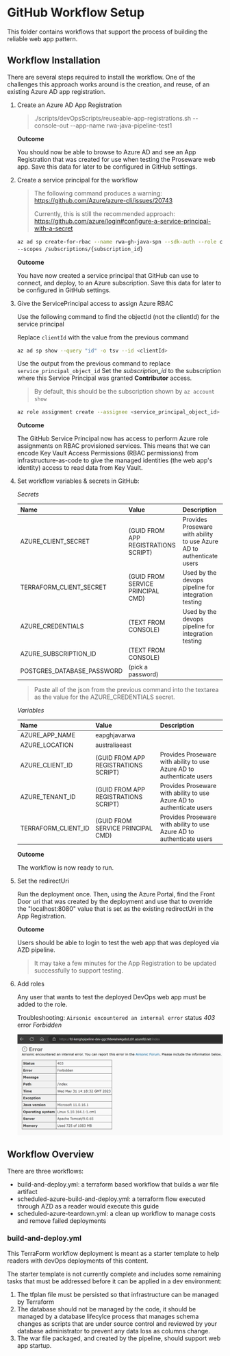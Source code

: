 # GitHub Workflow Setup
This folder contains workflows that support the process of building the reliable web app pattern.

## Workflow Installation
There are several steps required to install the workflow. One of the challenges this approach
works around is the creation, and reuse, of an existing Azure AD app registration.

1. Create an Azure AD App Registration

    > ./scripts/devOpsScripts/reuseable-app-registrations.sh --console-out --app-name rwa-java-pipeline-test1

    **Outcome**

    You should now be able to browse to Azure AD and see an App Registration that was created
    for use when testing the Proseware web app. Save this data for later to be configured
    in GitHub settings.

1. Create a service principal for the workflow

    <!-- TODO: Explore GH Federated Credentials to replace client-secret -->
    > The following command produces a warning:
    >     https://github.com/Azure/azure-cli/issues/20743
    > 
    > Currently, this is still the recommended approach:
    >     https://github.com/azure/login#configure-a-service-principal-with-a-secret

    ```bash
    az ad sp create-for-rbac --name rwa-gh-java-spn --sdk-auth --role contributor \
    --scopes /subscriptions/{subscription_id}
    ```

    **Outcome**

    You have now created a service principal that GitHub can use to connect, and deploy, to an Azure subscription.
    Save this data for later to be configured in GitHub settings.

1. Give the ServicePrincipal access to assign Azure RBAC

    Use the following command to find the objectId (not the clientId) for the service principal

    Replace `clientId` with the value from the previous command
    ```bash
    az ad sp show --query "id" -o tsv --id <clientId>
    ```

    Use the output from the previous command to replace `service_principal_object_id`
    Set the *subscription_id* to the subscription where this Service Principal was granted **Contributor** access.

    > By default, this should be the subscription shown by `az account show`

    ```bash
    az role assignment create --assignee <service_principal_object_id> --role "User Access Administrator" --scope /subscriptions/<subscription_id>
    ```

    **Outcome**

    The GitHub Service Principal now has access to perform Azure role assignments on RBAC provisioned services. This means that we can encode Key Vault Access Permissions (RBAC permissions) from infrastructure-as-code to give the managed identities (the web app's identity) access to read data from Key Vault.

1. Set workflow variables & secrets in GitHub:

    *Secrets*

    |Name                       |Value                                       | Description                                                          |
    |---------------------------|--------------------------------------------|----------------------------------------------------------------------|
    |AZURE_CLIENT_SECRET        | (GUID FROM APP REGISTRATIONS SCRIPT)       |Provides Proseware with ability to use Azure AD to authenticate users |
    |TERRAFORM_CLIENT_SECRET    | (GUID FROM SERVICE PRINCIPAL CMD)          |Used by the devops pipeline for integration testing                   |
    |AZURE_CREDENTIALS          | (TEXT FROM CONSOLE)                        |Used by the devops pipeline for integration testing                   |
    |AZURE_SUBSCRIPTION_ID      | (TEXT FROM CONSOLE)                        |                                                                      |
    |POSTGRES_DATABASE_PASSWORD | (pick a password)                          |                                                                      |

    > Paste all of the json from the previous command into the textarea as
        the value for the AZURE_CREDENTIALS secret.

    *Variables*

    |Name                       |Value                                       | Description                                                          |
    |---------------------------|--------------------------------------------|----------------------------------------------------------------------|
    |AZURE_APP_NAME             | eapghjavarwa                               |                                                                      |
    |AZURE_LOCATION             | australiaeast                              |                                                                      |
    |AZURE_CLIENT_ID            | (GUID FROM APP REGISTRATIONS SCRIPT)       |Provides Proseware with ability to use Azure AD to authenticate users |
    |AZURE_TENANT_ID            | (GUID FROM APP REGISTRATIONS SCRIPT)       |Provides Proseware with ability to use Azure AD to authenticate users |
    |TERRAFORM_CLIENT_ID        | (GUID FROM SERVICE PRINCIPAL CMD)          |Provides Proseware with ability to use Azure AD to authenticate users |

    **Outcome**

    The workflow is now ready to run.


1. Set the redirectUri

    Run the deployment once. Then, using the Azure Portal, find the Front Door uri
    that was created by the deployment and use that to override the "localhost:8080"
    value that is set as the existing redirectUri in the App Registration.

    **Outcome**

    Users should be able to login to test the web app that was deployed via AZD pipeline.

    > It may take a few minutes for the App Registration to be updated successfully to support testing.

1. Add roles

    Any user that wants to test the deployed DevOps web app must be added to the role.

    Troubleshooting: `Airsonic encountered an internal error` status *403* error *Forbidden*

    ![#Image of RBAC Error for 403 Forbidden](../../docs/assets/airsonic-missing-role-assignment-error.png)


## Workflow Overview
There are three workflows:
- build-and-deploy.yml: a terraform based workflow that builds a war file artifact
- scheduled-azure-build-and-deploy.yml: a terraform flow executed through AZD as a reader would execute this guide
- scheduled-azure-teardown.yml: a clean up workflow to manage costs and remove failed deployments

### build-and-deploy.yml

This TerraForm workflow deployment is meant as a starter template to help readers with devOps
deployments of this content.

The starter template is not currently complete and includes some remaining tasks that must
be addressed before it can be applied in a dev environment:

1. The tfplan file must be persisted so that infrastructure can be managed by Terraform
1. The database should not be managed by the code, it should be managed by a database lifecylce process that manages schema changes as scripts that are under source control and reviewed by your database administrator to prevent any data loss as columns change.
1. The war file packaged, and created by the pipeline, should support web app startup.
